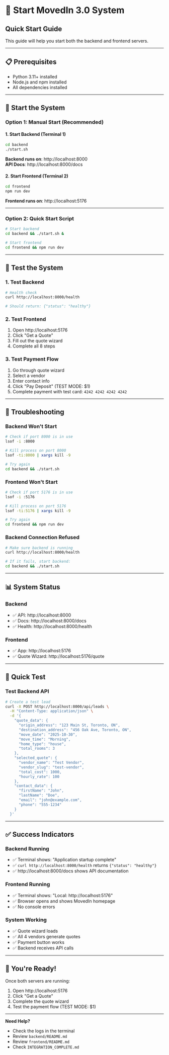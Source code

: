 # 🚀 Start MovedIn 3.0 System

## Quick Start Guide

This guide will help you start both the backend and frontend servers.

---

## 📋 Prerequisites

- Python 3.11+ installed
- Node.js and npm installed
- All dependencies installed

---

## 🚀 Start the System

### **Option 1: Manual Start (Recommended)**

#### **1. Start Backend (Terminal 1)**
```bash
cd backend
./start.sh
```

**Backend runs on**: http://localhost:8000  
**API Docs**: http://localhost:8000/docs

#### **2. Start Frontend (Terminal 2)**
```bash
cd frontend
npm run dev
```

**Frontend runs on**: http://localhost:5176

---

### **Option 2: Quick Start Script**

```bash
# Start backend
cd backend && ./start.sh &

# Start frontend
cd frontend && npm run dev
```

---

## 🧪 Test the System

### **1. Test Backend**
```bash
# Health check
curl http://localhost:8000/health

# Should return: {"status": "healthy"}
```

### **2. Test Frontend**
1. Open http://localhost:5176
2. Click "Get a Quote"
3. Fill out the quote wizard
4. Complete all 8 steps

### **3. Test Payment Flow**
1. Go through quote wizard
2. Select a vendor
3. Enter contact info
4. Click "Pay Deposit" (TEST MODE: $1)
5. Complete payment with test card: `4242 4242 4242 4242`

---

## 🔧 Troubleshooting

### **Backend Won't Start**
```bash
# Check if port 8000 is in use
lsof -i :8000

# Kill process on port 8000
lsof -ti:8000 | xargs kill -9

# Try again
cd backend && ./start.sh
```

### **Frontend Won't Start**
```bash
# Check if port 5176 is in use
lsof -i :5176

# Kill process on port 5176
lsof -ti:5176 | xargs kill -9

# Try again
cd frontend && npm run dev
```

### **Backend Connection Refused**
```bash
# Make sure backend is running
curl http://localhost:8000/health

# If it fails, start backend:
cd backend && ./start.sh
```

---

## 📊 System Status

### **Backend**
- ✅ API: http://localhost:8000
- ✅ Docs: http://localhost:8000/docs
- ✅ Health: http://localhost:8000/health

### **Frontend**
- ✅ App: http://localhost:5176
- ✅ Quote Wizard: http://localhost:5176/quote

---

## 🎯 Quick Test

### **Test Backend API**
```bash
# Create a test lead
curl -X POST http://localhost:8000/api/leads \
  -H "Content-Type: application/json" \
  -d '{
    "quote_data": {
      "origin_address": "123 Main St, Toronto, ON",
      "destination_address": "456 Oak Ave, Toronto, ON",
      "move_date": "2025-10-30",
      "move_time": "Morning",
      "home_type": "house",
      "total_rooms": 3
    },
    "selected_quote": {
      "vendor_name": "Test Vendor",
      "vendor_slug": "test-vendor",
      "total_cost": 1000,
      "hourly_rate": 100
    },
    "contact_data": {
      "firstName": "John",
      "lastName": "Doe",
      "email": "john@example.com",
      "phone": "555-1234"
    }
  }'
```

---

## ✅ Success Indicators

### **Backend Running**
- ✅ Terminal shows: "Application startup complete"
- ✅ `curl http://localhost:8000/health` returns `{"status": "healthy"}`
- ✅ http://localhost:8000/docs shows API documentation

### **Frontend Running**
- ✅ Terminal shows: "Local: http://localhost:5176"
- ✅ Browser opens and shows MovedIn homepage
- ✅ No console errors

### **System Working**
- ✅ Quote wizard loads
- ✅ All 4 vendors generate quotes
- ✅ Payment button works
- ✅ Backend receives API calls

---

## 🎉 You're Ready!

Once both servers are running:
1. Open http://localhost:5176
2. Click "Get a Quote"
3. Complete the quote wizard
4. Test the payment flow (TEST MODE: $1)

---

**Need Help?**
- Check the logs in the terminal
- Review `backend/README.md`
- Review `frontend/README.md`
- Check `INTEGRATION_COMPLETE.md`

